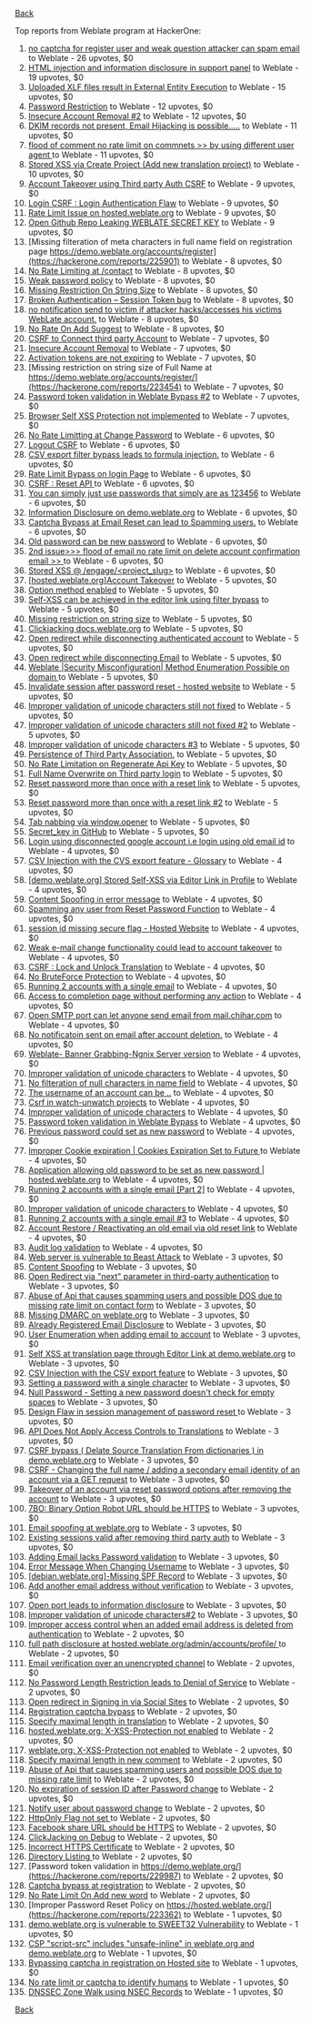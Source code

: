 [Back](../README.md)

Top reports from Weblate program at HackerOne:

1. [no captcha for register user and weak question attacker can spam email](https://hackerone.com/reports/236398) to Weblate - 26 upvotes, $0
2. [HTML injection and information disclosure in support panel](https://hackerone.com/reports/634312) to Weblate - 19 upvotes, $0
3. [Uploaded XLF files result in External Entity Execution](https://hackerone.com/reports/232614) to Weblate - 15 upvotes, $0
4. [Password Restriction](https://hackerone.com/reports/229920) to Weblate - 12 upvotes, $0
5. [Insecure Account Removal #2](https://hackerone.com/reports/229532) to Weblate - 12 upvotes, $0
6. [DKIM records not present, Email Hijacking is possible.....](https://hackerone.com/reports/253926) to Weblate - 11 upvotes, $0
7. [flood of comment no rate  limit on commnets \>\>  by using different user agent ](https://hackerone.com/reports/404035) to Weblate - 11 upvotes, $0
8. [Stored XSS via Create Project (Add new translation project)](https://hackerone.com/reports/610219) to Weblate - 10 upvotes, $0
9. [Account Takeover using Third party Auth CSRF](https://hackerone.com/reports/225653) to Weblate - 9 upvotes, $0
10. [Login CSRF : Login Authentication Flaw](https://hackerone.com/reports/229528) to Weblate - 9 upvotes, $0
11. [Rate Limit Issue on hosted.weblate.org](https://hackerone.com/reports/229825) to Weblate - 9 upvotes, $0
12. [Open Github Repo Leaking WEBLATE SECRET KEY](https://hackerone.com/reports/942146) to Weblate - 9 upvotes, $0
13. [Missing filteration of meta characters in full name field on registration page https://demo.weblate.org/accounts/register](https://hackerone.com/reports/225901) to Weblate - 8 upvotes, $0
14. [No Rate Limiting at /contact](https://hackerone.com/reports/229511) to Weblate - 8 upvotes, $0
15. [Weak password policy](https://hackerone.com/reports/224572) to Weblate - 8 upvotes, $0
16. [Missing Restriction On String Size](https://hackerone.com/reports/257376) to Weblate - 8 upvotes, $0
17. [Broken Authentication – Session Token bug](https://hackerone.com/reports/400826) to Weblate - 8 upvotes, $0
18. [no notification send to victim if attacker hacks/accesses his victims WebLate account.](https://hackerone.com/reports/282772) to Weblate - 8 upvotes, $0
19. [No Rate On Add Suggest](https://hackerone.com/reports/481654) to Weblate - 8 upvotes, $0
20. [CSRF to Connect third party Account](https://hackerone.com/reports/225100) to Weblate - 7 upvotes, $0
21. [Insecure Account Removal](https://hackerone.com/reports/223355) to Weblate - 7 upvotes, $0
22. [Activation tokens are not expiring](https://hackerone.com/reports/223339) to Weblate - 7 upvotes, $0
23. [Missing restriction on string size of Full Name at https://demo.weblate.org/accounts/register/](https://hackerone.com/reports/223454) to Weblate - 7 upvotes, $0
24. [Password token validation in Weblate Bypass #2](https://hackerone.com/reports/244287) to Weblate - 7 upvotes, $0
25. [Browser Self XSS Protection not implemented](https://hackerone.com/reports/400781) to Weblate - 7 upvotes, $0
26. [No Rate Limitting at Change Password](https://hackerone.com/reports/223694) to Weblate - 6 upvotes, $0
27. [Logout CSRF](https://hackerone.com/reports/223329) to Weblate - 6 upvotes, $0
28. [CSV export filter bypass leads to formula injection.](https://hackerone.com/reports/223999) to Weblate - 6 upvotes, $0
29. [Rate Limit Bypass on login Page](https://hackerone.com/reports/224460) to Weblate - 6 upvotes, $0
30. [CSRF : Reset API ](https://hackerone.com/reports/223333) to Weblate - 6 upvotes, $0
31. [You can simply just use passwords that simply are as 123456](https://hackerone.com/reports/223374) to Weblate - 6 upvotes, $0
32. [Information Disclosure on demo.weblate.org](https://hackerone.com/reports/229620) to Weblate - 6 upvotes, $0
33. [Captcha Bypass at Email Reset can lead to Spamming users.](https://hackerone.com/reports/229541) to Weblate - 6 upvotes, $0
34. [Old password can be new password](https://hackerone.com/reports/229577) to Weblate - 6 upvotes, $0
35. [2nd issue\>\>\> flood of email  no rate limit on delete account confirmation email \>\> ](https://hackerone.com/reports/404713) to Weblate - 6 upvotes, $0
36. [Stored XSS @ /engage/\<project_slug\>](https://hackerone.com/reports/472391) to Weblate - 6 upvotes, $0
37. [[hosted.weblate.org]Account Takeover](https://hackerone.com/reports/223637) to Weblate - 5 upvotes, $0
38. [Option method enabled](https://hackerone.com/reports/230194) to Weblate - 5 upvotes, $0
39. [Self-XSS can be achieved in the editor link using filter bypass](https://hackerone.com/reports/229735) to Weblate - 5 upvotes, $0
40. [Missing restriction on string size](https://hackerone.com/reports/229796) to Weblate - 5 upvotes, $0
41. [Clickjacking docs.weblate.org](https://hackerone.com/reports/223391) to Weblate - 5 upvotes, $0
42. [Open redirect while disconnecting authenticated account](https://hackerone.com/reports/224317) to Weblate - 5 upvotes, $0
43. [Open redirect while disconnecting Email](https://hackerone.com/reports/238117) to Weblate - 5 upvotes, $0
44. [Weblate |Security Misconfiguration| Method Enumeration Possible on domain ](https://hackerone.com/reports/230648) to Weblate - 5 upvotes, $0
45. [Invalidate session after password reset - hosted website](https://hackerone.com/reports/224362) to Weblate - 5 upvotes, $0
46. [Improper validation of unicode characters still not fixed](https://hackerone.com/reports/241596) to Weblate - 5 upvotes, $0
47. [Improper validation of unicode characters still not fixed #2](https://hackerone.com/reports/243611) to Weblate - 5 upvotes, $0
48. [Improper validation of unicode characters #3](https://hackerone.com/reports/243635) to Weblate - 5 upvotes, $0
49. [Persistence of Third Party Association.](https://hackerone.com/reports/241623) to Weblate - 5 upvotes, $0
50. [No Rate Limitation on Regenerate Api Key](https://hackerone.com/reports/243619) to Weblate - 5 upvotes, $0
51. [Full Name Overwrite on Third party login](https://hackerone.com/reports/241598) to Weblate - 5 upvotes, $0
52. [Reset password more than once with a reset link](https://hackerone.com/reports/243594) to Weblate - 5 upvotes, $0
53. [Reset password more than once with a reset link #2](https://hackerone.com/reports/245450) to Weblate - 5 upvotes, $0
54. [Tab nabbing via window.opener](https://hackerone.com/reports/403891) to Weblate - 5 upvotes, $0
55. [Secret_key in GitHub](https://hackerone.com/reports/926093) to Weblate - 5 upvotes, $0
56. [Login using disconnected google account i.e login using old email id](https://hackerone.com/reports/223427) to Weblate - 4 upvotes, $0
57. [CSV Injection with the CVS export feature - Glossary](https://hackerone.com/reports/224291) to Weblate - 4 upvotes, $0
58. [[demo.weblate.org] Stored Self-XSS via Editor Link in Profile](https://hackerone.com/reports/223331) to Weblate - 4 upvotes, $0
59. [Content Spoofing in error message](https://hackerone.com/reports/223456) to Weblate - 4 upvotes, $0
60. [Spamming any user from Reset Password Function](https://hackerone.com/reports/223525) to Weblate - 4 upvotes, $0
61. [session id missing secure flag - Hosted Website](https://hackerone.com/reports/224379) to Weblate - 4 upvotes, $0
62. [Weak e-mail change functionality could lead to account takeover](https://hackerone.com/reports/223461) to Weblate - 4 upvotes, $0
63. [CSRF : Lock and Unlock Translation](https://hackerone.com/reports/223345) to Weblate - 4 upvotes, $0
64. [No BruteForce Protection](https://hackerone.com/reports/223337) to Weblate - 4 upvotes, $0
65. [Running 2 accounts with a single email](https://hackerone.com/reports/224072) to Weblate - 4 upvotes, $0
66. [Access to completion page without performing any action](https://hackerone.com/reports/223846) to Weblate - 4 upvotes, $0
67. [Open SMTP port can let anyone send email from mail.chihar.com](https://hackerone.com/reports/223435) to Weblate - 4 upvotes, $0
68. [No notificatoin sent on email after account deletion.](https://hackerone.com/reports/229909) to Weblate - 4 upvotes, $0
69. [Weblate- Banner Grabbing-Ngnix Server version](https://hackerone.com/reports/230633) to Weblate - 4 upvotes, $0
70. [Improper validation of unicode characters](https://hackerone.com/reports/229483) to Weblate - 4 upvotes, $0
71. [No filteration of null characters in name field](https://hackerone.com/reports/242945) to Weblate - 4 upvotes, $0
72. [The username of an account can be ..](https://hackerone.com/reports/243609) to Weblate - 4 upvotes, $0
73. [Csrf in watch-unwatch projects](https://hackerone.com/reports/229405) to Weblate - 4 upvotes, $0
74. [Improper validation of unicode characters](https://hackerone.com/reports/242171) to Weblate - 4 upvotes, $0
75. [Password token validation in Weblate Bypass](https://hackerone.com/reports/243842) to Weblate - 4 upvotes, $0
76. [Previous password could set as new password](https://hackerone.com/reports/243616) to Weblate - 4 upvotes, $0
77. [Improper Cookie expiration | Cookies Expiration Set to Future ](https://hackerone.com/reports/232306) to Weblate - 4 upvotes, $0
78. [ Application allowing old password to be set as new password | hosted.weblate.org](https://hackerone.com/reports/264934) to Weblate - 4 upvotes, $0
79. [Running 2 accounts with a single email [Part 2]](https://hackerone.com/reports/241608) to Weblate - 4 upvotes, $0
80. [Improper validation of unicode characters ](https://hackerone.com/reports/278718) to Weblate - 4 upvotes, $0
81. [Running 2 accounts with a single email #3](https://hackerone.com/reports/245304) to Weblate - 4 upvotes, $0
82. [ Account Restore / Reactivating an old email via old reset link](https://hackerone.com/reports/275303) to Weblate - 4 upvotes, $0
83. [Audit log validation](https://hackerone.com/reports/296632) to Weblate - 4 upvotes, $0
84. [Web server is vulnerable to Beast Attack](https://hackerone.com/reports/223350) to Weblate - 3 upvotes, $0
85. [Content Spoofing](https://hackerone.com/reports/223630) to Weblate - 3 upvotes, $0
86. [Open Redirect via "next" parameter in third-party authentication](https://hackerone.com/reports/223326) to Weblate - 3 upvotes, $0
87. [Abuse of Api that causes spamming users and possible DOS due to missing rate limit on contact form](https://hackerone.com/reports/223542) to Weblate - 3 upvotes, $0
88. [Missing DMARC on weblate.org](https://hackerone.com/reports/223545) to Weblate - 3 upvotes, $0
89. [Already Registered Email Disclosure](https://hackerone.com/reports/223343) to Weblate - 3 upvotes, $0
90. [User Enumeration when adding email to account](https://hackerone.com/reports/223531) to Weblate - 3 upvotes, $0
91. [Self XSS at translation page through Editor Link at demo.weblate.org](https://hackerone.com/reports/223692) to Weblate - 3 upvotes, $0
92. [CSV Injection with the CSV export feature](https://hackerone.com/reports/223344) to Weblate - 3 upvotes, $0
93. [Setting a password with a single character](https://hackerone.com/reports/223851) to Weblate - 3 upvotes, $0
94. [Null Password - Setting a new password doesn't check for empty spaces](https://hackerone.com/reports/223618) to Weblate - 3 upvotes, $0
95. [Design Flaw in session management of password reset ](https://hackerone.com/reports/229417) to Weblate - 3 upvotes, $0
96. [API Does Not Apply Access Controls to Translations](https://hackerone.com/reports/232994) to Weblate - 3 upvotes, $0
97. [CSRF bypass ( Delate Source Translation From dictionaries ) in demo.weblate.org](https://hackerone.com/reports/230863) to Weblate - 3 upvotes, $0
98. [CSRF - Changing the full name / adding a secondary email identity of an account via a GET request](https://hackerone.com/reports/223367) to Weblate - 3 upvotes, $0
99. [Takeover of an account via reset password options after removing the account](https://hackerone.com/reports/230076) to Weblate - 3 upvotes, $0
100. [7BO: Binary Option Robot URL should be HTTPS](https://hackerone.com/reports/225722) to Weblate - 3 upvotes, $0
101. [Email spoofing at weblate.org](https://hackerone.com/reports/224186) to Weblate - 3 upvotes, $0
102. [Existing sessions valid after removing third party auth](https://hackerone.com/reports/223475) to Weblate - 3 upvotes, $0
103. [Adding Email lacks Password validation](https://hackerone.com/reports/229869) to Weblate - 3 upvotes, $0
104. [Error Message When Changing Username](https://hackerone.com/reports/243664) to Weblate - 3 upvotes, $0
105. [[debian.weblate.org]-Missing SPF Record](https://hackerone.com/reports/245518) to Weblate - 3 upvotes, $0
106. [Add another email address without verification](https://hackerone.com/reports/265987) to Weblate - 3 upvotes, $0
107. [Open port leads to information disclosure](https://hackerone.com/reports/223421) to Weblate - 3 upvotes, $0
108. [Improper validation of unicode characters#2](https://hackerone.com/reports/279945) to Weblate - 3 upvotes, $0
109. [Improper access control when an added email address is deleted from authentication](https://hackerone.com/reports/223434) to Weblate - 2 upvotes, $0
110. [full path disclosure at hosted.weblate.org/admin/accounts/profile/ ](https://hackerone.com/reports/225495) to Weblate - 2 upvotes, $0
111. [Email verification over an unencrypted channel](https://hackerone.com/reports/224287) to Weblate - 2 upvotes, $0
112. [No Password Length Restriction leads to Denial of Service](https://hackerone.com/reports/223854) to Weblate - 2 upvotes, $0
113. [Open redirect in Signing in via Social Sites](https://hackerone.com/reports/223718) to Weblate - 2 upvotes, $0
114. [Registration captcha bypass](https://hackerone.com/reports/223324) to Weblate - 2 upvotes, $0
115. [Specify maximal length in translation](https://hackerone.com/reports/224015) to Weblate - 2 upvotes, $0
116. [hosted.weblate.org: X-XSS-Protection not enabled](https://hackerone.com/reports/223396) to Weblate - 2 upvotes, $0
117. [weblate.org: X-XSS-Protection not enabled](https://hackerone.com/reports/223723) to Weblate - 2 upvotes, $0
118. [Specify maximal length in new comment](https://hackerone.com/reports/223931) to Weblate - 2 upvotes, $0
119. [Abuse of Api that causes spamming users and possible DOS due to missing rate limit](https://hackerone.com/reports/223557) to Weblate - 2 upvotes, $0
120. [No expiration of session ID after Password change](https://hackerone.com/reports/223327) to Weblate - 2 upvotes, $0
121. [Notify user about password change](https://hackerone.com/reports/223609) to Weblate - 2 upvotes, $0
122. [HttpOnly Flag not set ](https://hackerone.com/reports/224006) to Weblate - 2 upvotes, $0
123. [Facebook share URL should be HTTPS](https://hackerone.com/reports/225769) to Weblate - 2 upvotes, $0
124. [ClickJacking on Debug](https://hackerone.com/reports/225555) to Weblate - 2 upvotes, $0
125. [Incorrect HTTPS Certificate](https://hackerone.com/reports/225540) to Weblate - 2 upvotes, $0
126. [Directory Listing ](https://hackerone.com/reports/223384) to Weblate - 2 upvotes, $0
127. [Password token validation in https://demo.weblate.org/](https://hackerone.com/reports/229987) to Weblate - 2 upvotes, $0
128. [Captcha bypass at registration](https://hackerone.com/reports/229584) to Weblate - 2 upvotes, $0
129. [No Rate Limit  On Add new word](https://hackerone.com/reports/479021) to Weblate - 2 upvotes, $0
130. [Improper Password Reset Policy on https://hosted.weblate.org/](https://hackerone.com/reports/223362) to Weblate - 1 upvotes, $0
131. [demo.weblate.org is vulnerable to SWEET32 Vulnerability](https://hackerone.com/reports/223653) to Weblate - 1 upvotes, $0
132. [CSP "script-src" includes "unsafe-inline" in weblate.org and demo.weblate.org](https://hackerone.com/reports/231062) to Weblate - 1 upvotes, $0
133. [Bypassing captcha in registration on Hosted site](https://hackerone.com/reports/224342) to Weblate - 1 upvotes, $0
134. [No rate limit or captcha to identify humans](https://hackerone.com/reports/257384) to Weblate - 1 upvotes, $0
135. [DNSSEC Zone Walk using NSEC Records](https://hackerone.com/reports/228471) to Weblate - 1 upvotes, $0


[Back](../README.md)